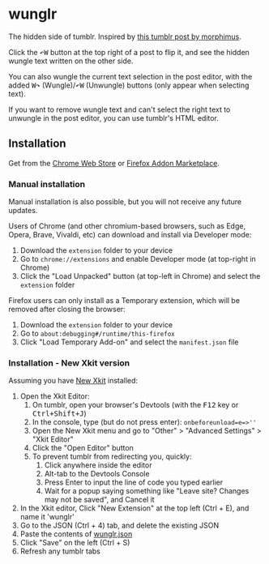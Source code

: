 # wunglr
The hidden side of tumblr. Inspired by [this tumblr post by morphimus](https://www.tumblr.com/morphimus/710837261845037056/it-looked-kinda-like-this-the-post-would-be-the).

Click the <kbd>↶W</kbd> button at the top right of a post to flip it, and see the hidden wungle text written on the other side.

You can also wungle the current text selection in the post editor, with the added <kbd>W↷</kbd> (Wungle)/<kbd>↶W</kbd> (Unwungle) buttons (only appear when selecting text).

If you want to remove wungle text and can't select the right text to unwungle in the post editor, you can use tumblr's HTML editor.

## Installation
Get from the [Chrome Web Store](https://chromewebstore.google.com/detail/wunglr/gbkaeeecnehigjlgdcogiimdbfgpoikd) or [Firefox Addon Marketplace](https://addons.mozilla.org/en-US/firefox/addon/wunglr/).

### Manual installation
Manual installation is also possible, but you will not receive any future updates.

Users of Chrome (and other chromium-based browsers, such as Edge, Opera, Brave, Vivaldi, etc) can download and install via Developer mode:
1. Download the `extension` folder to your device
2. Go to `chrome://extensions` and enable Developer mode (at top-right in Chrome)
3. Click the "Load Unpacked" button (at top-left in Chrome) and select the `extension` folder

Firefox users can only install as a Temporary extension,  which will be removed after closing the browser:
1. Download the `extension` folder to your device
2. Go to `about:debugging#/runtime/this-firefox`
3. Click "Load Temporary Add-on" and select the `manifest.json` file


### Installation - New Xkit version
Assuming you have [New Xkit](https://github.com/new-xkit/XKit) installed:
1. Open the Xkit Editor:
   1. On tumblr, open your browser's Devtools (with the <kbd>F12</kbd> key or <kbd>Ctrl+Shift+J</kbd>)
   2. In the console, type (but do not press enter): `onbeforeunload=e=>''`
   3. Open the New Xkit menu and go to "Other" > "Advanced Settings" > "Xkit Editor"
   4. Click the "Open Editor" button
   5. To prevent tumblr from redirecting you, quickly:
      1. Click anywhere inside the editor
      2. Alt-tab to the Devtools Console
      3. Press Enter to input the line of code you typed earlier
      4. Wait for a popup saying something like "Leave site? Changes may not be saved", and Cancel it
2. In the Xkit editor, Click "New Extension" at the top left (Ctrl + E), and name it 'wunglr'
3. Go to the JSON (Ctrl + 4) tab, and delete the existing JSON
4. Paste the contents of [wunglr.json](new-xkit-7.9.2/wunglr.json)
5. Click "Save" on the left (Ctrl + S)
6. Refresh any tumblr tabs
